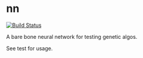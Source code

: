 # nn

[![Build Status](https://travis-ci.org/kecs/nn.png?branch=master)](https://travis-ci.org/kecs/nn)

A bare bone neural network for testing genetic algos.

See test for usage.
